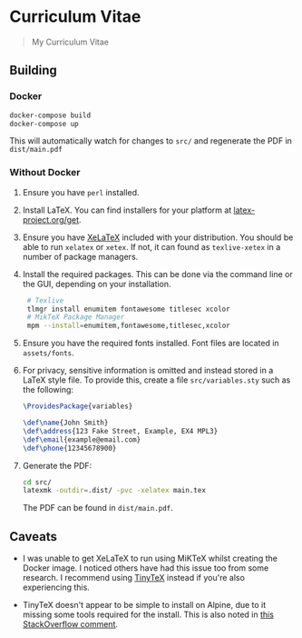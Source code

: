 # Curriculum Vitae

> My Curriculum Vitae

## Building

### Docker

```bash
docker-compose build
docker-compose up
```

This will automatically watch for changes to `src/` and regenerate the PDF in `dist/main.pdf`

### Without Docker

1. Ensure you have `perl` installed.

1. Install LaTeX. You can find installers for your platform at [latex-project.org/get](https://www.latex-project.org/get/).

1. Ensure you have [XeLaTeX](http://xetex.sourceforge.net/) included with your distribution. You should be able to run `xelatex` or `xetex`. If not, it can found as `texlive-xetex` in a number of package managers.

1. Install the required packages. This can be done via the command line or the GUI, depending on your installation.

   ```bash
    # Texlive
    tlmgr install enumitem fontawesome titlesec xcolor
    # MikTeX Package Manager
    mpm --install=enumitem,fontawesome,titlesec,xcolor
    ```

1. Ensure you have the required fonts installed. Font files are located in `assets/fonts`.

1. For privacy, sensitive information is omitted and instead stored in a LaTeX style file. To provide this, create a file `src/variables.sty` such as the following:

    ```latex
    \ProvidesPackage{variables}

    \def\name{John Smith}
    \def\address{123 Fake Street, Example, EX4 MPL3}
    \def\email{example@email.com}
    \def\phone{12345678900}
    ```
    
1. Generate the PDF:

    ```bash
    cd src/
    latexmk -outdir=.dist/ -pvc -xelatex main.tex
    ```

    The PDF can be found in `dist/main.pdf`.

## Caveats

* I was unable to get XeLaTeX to run using MiKTeX whilst creating the Docker image. I noticed others have had this issue too from some research. I recommend using [TinyTeX](https://yihui.org/tinytex/) instead if you're also experiencing this.

* TinyTeX doesn't appear to be simple to install on Alpine, due to it missing some tools required for the install. This is also noted in [this StackOverflow comment](https://tex.stackexchange.com/questions/493664/minimal-installation-of-pdflatex-and-xelatex-on-alpine-docker#comment1246494_493664).